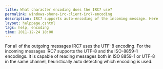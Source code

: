 ```yaml
---
title: What character encoding does the IRC7 use?
permalink: windows-phone-irc-client-irc7-encoding
description: IRC7 supports auto-encoding of the incoming message. Here you can find out more info about this feature.
layout: helppage.cshtml
tags: help, encoding
time: 2011-12-24 18:00
---
```

For all of the outgoing messages IRC7 uses the UTF-8 encoding. For the incoming messages IRC7 supports the UTF-8 and the ISO-8859-1 encodings. It is capable of reading messages both in ISO 8859-1 or UTF-8 in the same channel, heuristically auto detecting which encoding is used.